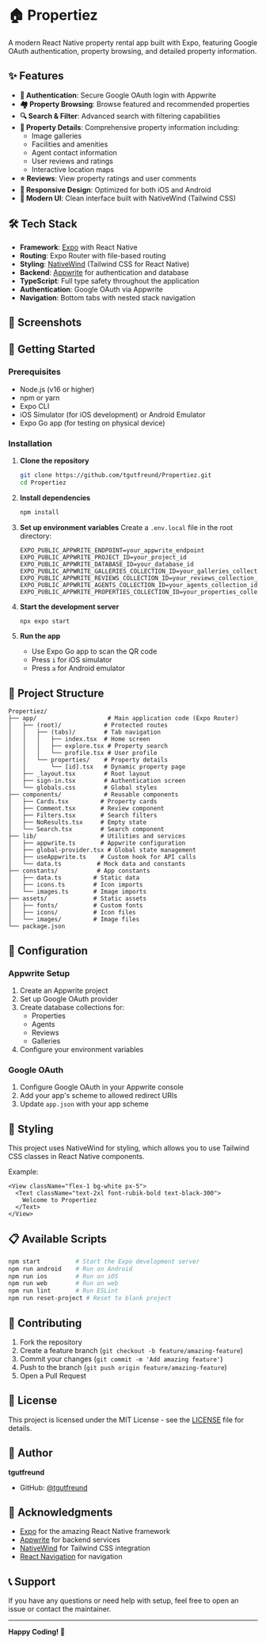 # 🏠 Propertiez

A modern React Native property rental app built with Expo, featuring Google OAuth authentication, property browsing, and detailed property information.

## ✨ Features

- **🔐 Authentication**: Secure Google OAuth login with Appwrite
- **🏘️ Property Browsing**: Browse featured and recommended properties
- **🔍 Search & Filter**: Advanced search with filtering capabilities  
- **📱 Property Details**: Comprehensive property information including:
  - Image galleries
  - Facilities and amenities
  - Agent contact information
  - User reviews and ratings
  - Interactive location maps
- **⭐ Reviews**: View property ratings and user comments
- **📲 Responsive Design**: Optimized for both iOS and Android
- **🎨 Modern UI**: Clean interface built with NativeWind (Tailwind CSS)

## 🛠️ Tech Stack

- **Framework**: [Expo](https://expo.dev) with React Native
- **Routing**: Expo Router with file-based routing
- **Styling**: [NativeWind](https://www.nativewind.dev/) (Tailwind CSS for React Native)
- **Backend**: [Appwrite](https://appwrite.io/) for authentication and database
- **TypeScript**: Full type safety throughout the application
- **Authentication**: Google OAuth via Appwrite
- **Navigation**: Bottom tabs with nested stack navigation

## 📱 Screenshots

<!-- Add screenshots here when available -->

## 🚀 Getting Started

### Prerequisites

- Node.js (v16 or higher)
- npm or yarn
- Expo CLI
- iOS Simulator (for iOS development) or Android Emulator
- Expo Go app (for testing on physical device)

### Installation

1. **Clone the repository**
   ```bash
   git clone https://github.com/tgutfreund/Propertiez.git
   cd Propertiez
   ```

2. **Install dependencies**
   ```bash
   npm install
   ```

3. **Set up environment variables**
   Create a `.env.local` file in the root directory:
   ```env
   EXPO_PUBLIC_APPWRITE_ENDPOINT=your_appwrite_endpoint
   EXPO_PUBLIC_APPWRITE_PROJECT_ID=your_project_id
   EXPO_PUBLIC_APPWRITE_DATABASE_ID=your_database_id
   EXPO_PUBLIC_APPWRITE_GALLERIES_COLLECTION_ID=your_galleries_collection_id
   EXPO_PUBLIC_APPWRITE_REVIEWS_COLLECTION_ID=your_reviews_collection_id
   EXPO_PUBLIC_APPWRITE_AGENTS_COLLECTION_ID=your_agents_collection_id
   EXPO_PUBLIC_APPWRITE_PROPERTIES_COLLECTION_ID=your_properties_collection_id
   ```

4. **Start the development server**
   ```bash
   npx expo start
   ```

5. **Run the app**
   - Use Expo Go app to scan the QR code
   - Press `i` for iOS simulator
   - Press `a` for Android emulator

## 📁 Project Structure

```
Propertiez/
├── app/                    # Main application code (Expo Router)
│   ├── (root)/            # Protected routes
│   │   ├── (tabs)/        # Tab navigation
│   │   │   ├── index.tsx  # Home screen
│   │   │   ├── explore.tsx # Property search
│   │   │   └── profile.tsx # User profile
│   │   └── properties/    # Property details
│   │       └── [id].tsx   # Dynamic property page
│   ├── _layout.tsx        # Root layout
│   ├── sign-in.tsx        # Authentication screen
│   └── globals.css        # Global styles
├── components/            # Reusable components
│   ├── Cards.tsx         # Property cards
│   ├── Comment.tsx       # Review component
│   ├── Filters.tsx       # Search filters
│   ├── NoResults.tsx     # Empty state
│   └── Search.tsx        # Search component
├── lib/                  # Utilities and services
│   ├── appwrite.ts       # Appwrite configuration
│   ├── global-provider.tsx # Global state management
│   ├── useAppwrite.ts    # Custom hook for API calls
│   └── data.ts          # Mock data and constants
├── constants/           # App constants
│   ├── data.ts         # Static data
│   ├── icons.ts        # Icon imports
│   └── images.ts       # Image imports
├── assets/             # Static assets
│   ├── fonts/          # Custom fonts
│   ├── icons/          # Icon files
│   └── images/         # Image files
└── package.json
```

## 🔧 Configuration

### Appwrite Setup

1. Create an Appwrite project
2. Set up Google OAuth provider
3. Create database collections for:
   - Properties
   - Agents
   - Reviews
   - Galleries
4. Configure your environment variables

### Google OAuth

1. Configure Google OAuth in your Appwrite console
2. Add your app's scheme to allowed redirect URIs
3. Update `app.json` with your app scheme

## 🎨 Styling

This project uses NativeWind for styling, which allows you to use Tailwind CSS classes in React Native components.

Example:
```tsx
<View className="flex-1 bg-white px-5">
  <Text className="text-2xl font-rubik-bold text-black-300">
    Welcome to Propertiez
  </Text>
</View>
```

## 📋 Available Scripts

```bash
npm start          # Start the Expo development server
npm run android    # Run on Android
npm run ios        # Run on iOS
npm run web        # Run on web
npm run lint       # Run ESLint
npm run reset-project # Reset to blank project
```

## 🤝 Contributing

1. Fork the repository
2. Create a feature branch (`git checkout -b feature/amazing-feature`)
3. Commit your changes (`git commit -m 'Add amazing feature'`)
4. Push to the branch (`git push origin feature/amazing-feature`)
5. Open a Pull Request

## 📄 License

This project is licensed under the MIT License - see the [LICENSE](LICENSE) file for details.

## 👤 Author

**tgutfreund**
- GitHub: [@tgutfreund](https://github.com/tgutfreund)

## 🙏 Acknowledgments

- [Expo](https://expo.dev/) for the amazing React Native framework
- [Appwrite](https://appwrite.io/) for backend services
- [NativeWind](https://www.nativewind.dev/) for Tailwind CSS integration
- [React Navigation](https://reactnavigation.org/) for navigation

## 📞 Support

If you have any questions or need help with setup, feel free to open an issue or contact the maintainer.

---

**Happy Coding! 🚀**

